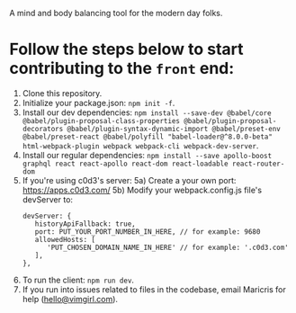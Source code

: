 A mind and body balancing tool for the modern day folks.

# Follow the steps below to start contributing to the `front` end:
1. Clone this repository.
2. Initialize your package.json: `npm init -f`.
3. Install our dev dependencies: `npm install --save-dev @babel/core @babel/plugin-proposal-class-properties @babel/plugin-proposal-decorators @babel/plugin-syntax-dynamic-import @babel/preset-env @babel/preset-react @babel/polyfill "babel-loader@^8.0.0-beta" html-webpack-plugin webpack webpack-cli webpack-dev-server`.
4. Install our regular dependencies: `npm install --save apollo-boost graphql react react-apollo react-dom react-loadable react-router-dom`
5. If you're using c0d3's server: 
   5a) Create a your own port: https://apps.c0d3.com/
   5b) Modify your webpack.config.js file's devServer to:
   ```
   devServer: {
      historyApiFallback: true,
      port: PUT_YOUR_PORT_NUMBER_IN_HERE, // for example: 9680
      allowedHosts: [
         'PUT_CHOSEN_DOMAIN_NAME_IN_HERE' // for example: '.c0d3.com'
      ],
   },
   ```
6. To run the client: `npm run dev`.
7. If you run into issues related to files in the codebase, email Maricris for help (hello@vimgirl.com).
